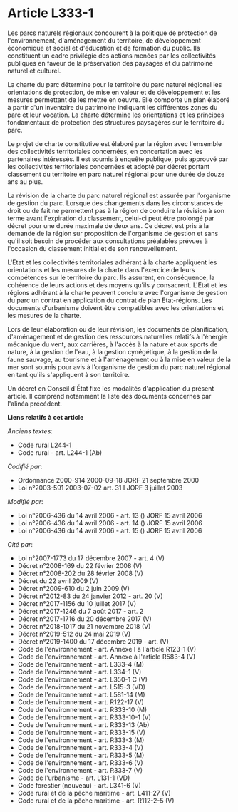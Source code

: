 # Article L333-1

Les parcs naturels régionaux concourent à la politique de protection de l'environnement, d'aménagement du territoire, de
développement économique et social et d'éducation et de formation du public. Ils constituent un cadre privilégié des actions
menées par les collectivités publiques en faveur de la préservation des paysages et du patrimoine naturel et culturel.

La charte du parc détermine pour le territoire du parc naturel régional les orientations de protection, de mise en valeur et
de développement et les mesures permettant de les mettre en oeuvre. Elle comporte un plan élaboré à partir d'un inventaire du
patrimoine indiquant les différentes zones du parc et leur vocation. La charte détermine les orientations et les principes
fondamentaux de protection des structures paysagères sur le territoire du parc.

Le projet de charte constitutive est élaboré par la région avec l'ensemble des collectivités territoriales concernées, en
concertation avec les partenaires intéressés. Il est soumis à enquête publique, puis approuvé par les collectivités
territoriales concernées et adopté par décret portant classement du territoire en parc naturel régional pour une durée de
douze ans au plus.

La révision de la charte du parc naturel régional est assurée par l'organisme de gestion du parc. Lorsque des changements
dans les circonstances de droit ou de fait ne permettent pas à la région de conduire la révision à son terme avant
l'expiration du classement, celui-ci peut être prolongé par décret pour une durée maximale de deux ans. Ce décret est pris à
la demande de la région sur proposition de l'organisme de gestion et sans qu'il soit besoin de procéder aux consultations
préalables prévues à l'occasion du classement initial et de son renouvellement.

L'Etat et les collectivités territoriales adhérant à la charte appliquent les orientations et les mesures de la charte dans
l'exercice de leurs compétences sur le territoire du parc. Ils assurent, en conséquence, la cohérence de leurs actions et des
moyens qu'ils y consacrent. L'Etat et les régions adhérant à la charte peuvent conclure avec l'organisme de gestion du parc
un contrat en application du contrat de plan Etat-régions. Les documents d'urbanisme doivent être compatibles avec les
orientations et les mesures de la charte.

Lors de leur élaboration ou de leur révision, les documents de planification, d'aménagement et de gestion des ressources
naturelles relatifs à l'énergie mécanique du vent, aux carrières, à l'accès à la nature et aux sports de nature, à la gestion
de l'eau, à la gestion cynégétique, à la gestion de la faune sauvage, au tourisme et à l'aménagement ou à la mise en valeur
de la mer sont soumis pour avis à l'organisme de gestion du parc naturel régional en tant qu'ils s'appliquent à son
territoire.

Un décret en Conseil d'État fixe les modalités d'application du présent article. Il comprend notamment la liste des documents
concernés par l'alinéa précédent.

**Liens relatifs à cet article**

_Anciens textes_:

  - Code rural L244-1
  - Code rural - art. L244-1 (Ab)

_Codifié par_:

  - Ordonnance 2000-914 2000-09-18 JORF 21 septembre 2000
  - Loi n°2003-591 2003-07-02 art. 31 I JORF 3 juillet 2003

_Modifié par_:

  - Loi n°2006-436 du 14 avril 2006 - art. 13 () JORF 15 avril 2006
  - Loi n°2006-436 du 14 avril 2006 - art. 14 () JORF 15 avril 2006
  - Loi n°2006-436 du 14 avril 2006 - art. 15 () JORF 15 avril 2006

_Cité par_:

  - Loi n°2007-1773 du 17 décembre 2007 - art. 4 (V)
  - Décret n°2008-169 du 22 février 2008 (V)
  - Décret n°2008-202 du 28 février 2008 (V)
  - Décret du 22 avril 2009 (V)
  - Décret n°2009-610 du 2 juin 2009 (V)
  - Décret n°2012-83 du 24 janvier 2012 - art. 20 (V)
  - Décret n°2017-1156 du 10 juillet 2017 (V)
  - Décret n°2017-1246 du 7 août 2017 - art. 2
  - Décret n°2017-1716 du 20 décembre 2017 (V)
  - Décret n°2018-1017 du 21 novembre 2018 (V)
  - Décret n°2019-512 du 24 mai 2019 (V)
  - Décret n°2019-1400 du 17 décembre 2019 - art. (V)
  - Code de l'environnement - art. Annexe I à l'article R123-1 (V)
  - Code de l'environnement - art. Annexe à l'article R583-4 (V)
  - Code de l'environnement - art. L333-4 (M)
  - Code de l'environnement - art. L334-1 (V)
  - Code de l'environnement - art. L350-1 C (V)
  - Code de l'environnement - art. L515-3 (VD)
  - Code de l'environnement - art. L581-14 (M)
  - Code de l'environnement - art. R122-17 (V)
  - Code de l'environnement - art. R333-10 (M)
  - Code de l'environnement - art. R333-10-1 (V)
  - Code de l'environnement - art. R333-13 (Ab)
  - Code de l'environnement - art. R333-15 (V)
  - Code de l'environnement - art. R333-3 (M)
  - Code de l'environnement - art. R333-4 (V)
  - Code de l'environnement - art. R333-5 (M)
  - Code de l'environnement - art. R333-6 (V)
  - Code de l'environnement - art. R333-7 (V)
  - Code de l'urbanisme - art. L131-1 (VD)
  - Code forestier (nouveau) - art. L341-6 (V)
  - Code rural et de la pêche maritime - art. L411-27 (V)
  - Code rural et de la pêche maritime - art. R112-2-5 (V)
